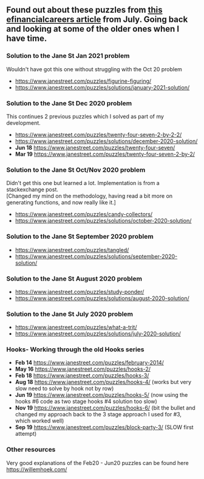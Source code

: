## Found out about these puzzles from <a href="https://www.efinancialcareers.co.uk/news/2020/07/how-to-get-a-job-at-jane-street">this efinancialcareers article</a> from July. Going back and looking at some of the older ones when I have time.

### Solution to the Jane St Jan 2021 problem 
Wouldn't have got this one without struggling with the Oct 20 problem
* https://www.janestreet.com/puzzles/figurine-figuring/
* https://www.janestreet.com/puzzles/solutions/january-2021-solution/

### Solution to the Jane St Dec 2020 problem 
This continues 2 previous puzzles which I solved as part of my development.
* https://www.janestreet.com/puzzles/twenty-four-seven-2-by-2-2/
* https://www.janestreet.com/puzzles/solutions/december-2020-solution/
* **Jun 18** https://www.janestreet.com/puzzles/twenty-four-seven/
* **Mar 19** https://www.janestreet.com/puzzles/twenty-four-seven-2-by-2/

### Solution to the Jane St Oct/Nov 2020 problem 
Didn't get this one but learned a lot. Implementation is from a stackexchange post. <br>
[Changed my mind on the methodology, having read a bit more on generating functions, and now really like it.]
* https://www.janestreet.com/puzzles/candy-collectors/
* https://www.janestreet.com/puzzles/solutions/october-2020-solution/

### Solution to the Jane St September 2020 problem 
* https://www.janestreet.com/puzzles/tangled/
* https://www.janestreet.com/puzzles/solutions/september-2020-solution/

### Solution to the Jane St August 2020 problem 
* https://www.janestreet.com/puzzles/study-ponder/ 
* https://www.janestreet.com/puzzles/solutions/august-2020-solution/


### Solution to the Jane St July 2020 problem 
* https://www.janestreet.com/puzzles/what-a-trit/ 
* https://www.janestreet.com/puzzles/solutions/july-2020-solution/


### Hooks- Working through the old Hooks series 
* **Feb 14** https://www.janestreet.com/puzzles/february-2014/
* **May 16** https://www.janestreet.com/puzzles/hooks-2/
* **Feb 18** https://www.janestreet.com/puzzles/hooks-3/
* **Aug 18** https://www.janestreet.com/puzzles/hooks-4/ (works but very slow need to solve by hook not by row)
* **Jun 19** https://www.janestreet.com/puzzles/hooks-5/ (now using the hooks #6 code as two stage hooks #4 solution too slow) 
* **Nov 19** https://www.janestreet.com/puzzles/hooks-6/ (bit the bullet and changed my approach back to the 3 stage approach I used for #3, which worked well)
* **Sep 19** https://www.janestreet.com/puzzles/block-party-3/ (SLOW first attempt)

### Other resources
Very good explanations of the Feb20 - Jun20 puzzles can be found here https://willemhoek.com/
